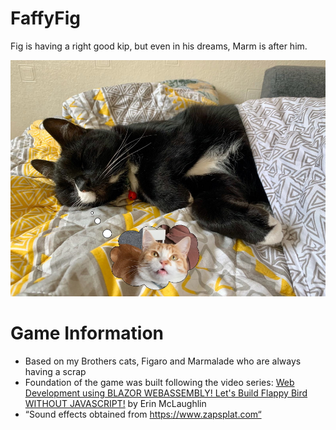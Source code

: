 # FaffyFig
Fig is having a right good kip, but even in his dreams, Marm is after him.

![Faffy Fig intro image](images/FaffyFig.jpg?raw=true "Title")

# Game Information
- Based on my Brothers cats, Figaro and Marmalade who are always having a scrap
- Foundation of the game was built following the video series: [Web Development using BLAZOR WEBASSEMBLY! Let's Build Flappy Bird WITHOUT JAVASCRIPT!](https://youtu.be/wTmZCu16LNU) by Erin McLaughlin
- “Sound effects obtained from https://www.zapsplat.com“
